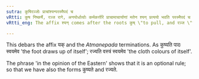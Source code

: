 ```yaml
---
sutra: कुषिरञ्जोः प्राचांश्यन्परस्मैपदं च
vRtti: कुष निष्कर्षे, रञ्ज रागे, अनयोर्धात्वोः कर्मकर्त्तरि प्राचामाचार्याणां मतेन श्यन् प्रत्ययो भवति परस्मैपदं च ॥
vRtti_eng: The affix श्यन् comes after the roots कुष् \"to pull, and रञ्ज \"to colour\", in the reflexive voice, according to the opinion of the Eastern Grammarians, and these verbs take the affixes of the _Parasmaipada_.

---
```

This debars the affix यक् and the _Atmanepada_ terminations. As कुष्यति पादः स्वयमेव 'the foot draws up of itself'; रज्यति वस्त्रं स्वयमेव 'the cloth colours of itself'.

The phrase 'in the opinion of the Eastern' shows that it is an optional rule; so that we have also the forms कुष्यते and रज्यते.